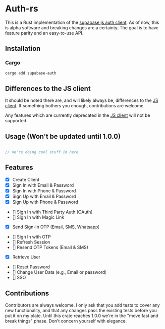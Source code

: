 # Auth-rs

This is a Rust implementation of the [supabase js auth client](https://github.com/supabase/gotrue-js). As of now, this is alpha software and breaking changes are a certainty. The goal is to have feature parity and an easy-to-use API. 

## Installation

### Cargo

```bash
cargo add supabase-auth 
```

## Differences to the JS client

It should be noted there are, and will likely always be, differences to the [JS client](https://github.com/supabase/gotrue-js). If something bothers you enough, contributions are welcome.

Any features which are currently deprecated in the [JS client](https://github.com/supabase/gotrue-js) will not be supported.

## Usage (Won't be updated until 1.0.0)

```rust

// We're doing cool stuff in here
```

## Features
- [x] Create Client
- [x] Sign In with Email & Password
- [x] Sign In with Phone & Password
- [x] Sign Up with Email & Password
- [x] Sign Up with Phone & Password
- [] Sign In with Third Party Auth (OAuth)
- [] Sign In with Magic Link 
- [x] Send Sign-In OTP (Email, SMS, Whatsapp)
- [] Sign In with OTP
- [] Refresh Session
- [] Resend OTP Tokens (Email & SMS)
- [x] Retrieve User
- [] Reset Password
- [] Change User Data (e.g., Email or password)
- [] SSO

## Contributions

Contributors are always welcome. I only ask that you add tests to cover any new functionality, and that any changes pass the existing tests before you put it on my plate. Until this crate reaches 1.0.0 we're in the "move fast and break things" phase. Don't concern yourself with elegance.

